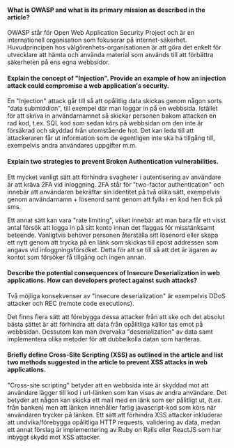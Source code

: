 #### What is OWASP and what is its primary mission as described in the article?

OWASP står för Open Web Application Security Project och är en internationell organisation som fokuserar på internet-säkerhet. Huvudprincipen hos välgörenhets-organisationen är att göra det enkelt för utvecklare att hämta och använda material som används till att förbättra säkerheten på ens egna webbsidor. 

#### Explain the concept of "Injection". Provide an example of how an injection attack could compromise a web application's security.

En "Injection" attack går till så att opålitlig data skickas genom någon sorts "data submiddion", till exempel där man loggar in på en webbsida. Istället för att skriva in användarnamnet så skickar personen bakom attacken en rad kod, t.ex. SQL kod som sedan  körs på webbsidan om den inte är försäkrad och skyddad från utomstående hot. Det kan leda till att attackeraren får ut information som de egentligen inte ska ha tillgång till, exempelvis andra användares uppgifter m.m.


#### Explain two strategies to prevent Broken Authentication vulnerabilities.
Ett mycket vanligt sätt att förhindra svagheter i autentisering av användare är att kräva 2FA vid inloggning. 2FA står för "two-factor authentication" och innebär att användaren bekräftar sin identitet på två olika sätt, exempelvis genom användarnamn + lösenord samt genom att fylla i en kod hen fick på sms.

Ett annat sätt kan vara "rate limiting", vilket innebär att man bara får ett visst antal försök att logga in på sitt konto innan det flaggas för misstänksamt beteende. Vanligtvis behöver personen återställa sitt lösenord eller skapa ett nytt genom att trycka på en länk som skickas till epost addressen som angavs vid inloggningsförsöket. Detta för att se till så att det är ägaren av kontot som försöker få tillgång och ingen annan. 

#### Describe the potential consequences of Insecure Deserialization in web applications. How can developers protect against such attacks?
Två möjliga konsekvenser av "insecure deserialization" är exempelvis DDoS attacker och REC (remote code executions). 

Det finns flera sätt att förebygga dessa attacker från att ske och det absolut bästa sättet är att förhindra att data från opålitliga källor tas emot på webbsidan. Dessutom kan man övervaka "deserialization" av data samt implementera olika metoder för att dubbelkolla datan som hanteras.


#### Briefly define Cross-Site Scripting (XSS) as outlined in the article and list two methods suggested in the article to prevent XSS attacks in web applications.

"Cross-site scripting" betyder att en webbsida inte är skyddad mot att användare lägger till kod i url-länken som kan visas av andra användare. Det betyder att någon kan skicka ett mail med en länk som ser pålitligt ut, (t.ex. från banken) men att länken innehåller farlig javascript-kod som körs när användaren trycker på länken. Ett sätt att förhindra XSS attacker inkluderar att undvika/förebygga opålitliga HTTP requests, validering av data, medan ett annat förslag är implementering av Ruby on Rails eller ReactJS som har inbyggt skydd mot XSS attacker. 